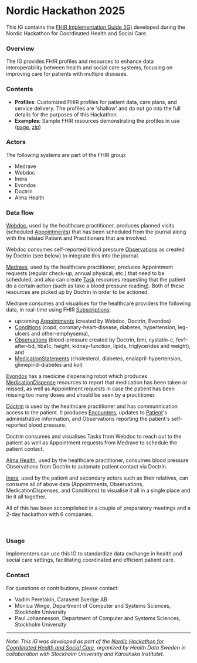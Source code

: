 # Nordic Hackathon 2025

This IG contains the [FHIR Implementation Guide (IG)](https://build.fhir.org/ig/vadi2/nordic-hackathon-2025-ig/branches/main/index.html) developed during the Nordic Hackathon for Coordinated Health and Social Care. 

### Overview

The IG provides FHIR profiles and resources to enhance data interoperability between health and social care systems, focusing on improving care for patients with multiple diseases.

### Contents

- **Profiles**: Customized FHIR profiles for patient data, care plans, and service delivery. The profiles are 'shallow' and do not go into the full details for the purposes of this Hackathon.
- **Examples**: Sample FHIR resources demonstrating the profiles in use ([page](https://build.fhir.org/ig/vadi2/nordic-hackathon-2025-ig/branches/main/artifacts.html), [zip](https://build.fhir.org/ig/vadi2/nordic-hackathon-2025-ig/branches/main/examples.json.zip))

### Actors
The following systems are part of the FHIR group:

* Medrave
* Webdoc
* Inera
* Evondos
* Doctrin
* Alma Health

### Data flow
[Webdoc](https://www.webdoc.com/), used by the healthcare practitioner, produces planned visits (scheduled [Appointments](http://hl7.org/fhir/r4/appointment.html)) that has been scheduled from the journal along with the related Patient and Practitioners that are involved. 

Webdoc consumes self-reported blood pressure [Observations](http://hl7.org/fhir/R4/observation.html) as created by Doctrin (see below) to integrate this into the journal.

[Medrave](https://www.medrave.com/), used by the healthcare practitioner, produces Appointment requests (regular check-up, annual physical, etc.) that need to be scheduled, and also can create [Task](http://hl7.org/fhir/r4/task.html) resources requesting that the patient do a certain action (such as take a blood pressure reading). Both of these resources are picked up by Doctrin in order to be actioned.

Medrave consumes and visualises for the healthcare providers the following data, in real-time using FHIR [Subscriptions](http://hl7.org/fhir/R4B/subscription.html): 
* upcoming [Appointments](http://hl7.org/fhir/R4/appointment.html) (created by Webdoc, Doctrin, Evondos)
* [Conditions](http://hl7.org/fhir/R4/condition.html) (copd, coronary-heart-disease, diabetes, hypertension, leg-ulcers and other-emphysema), 
* [Observations](http://hl7.org/fhir/R4/observation.html) (blood-pressure created by Doctrin, bmi, cystatin-c, fev1-after-bd, hba1c, height, kidney-function, lipids, triglycerides and weight), and 
* [MedicationStatements](http://hl7.org/fhir/R4/medicationstatement.html) (cholesterol, diabetes, enalapril-hypertension, glimepirid-diabetes and kol)

[Evondos](https://www.evondos.com/) has a medicine dispensing robot which produces [MedicationDispense](http://hl7.org/fhir/R4/medicationdispense.html) resources to report that medication has been taken or missed, as well as Appointment requests in case the patient has been missing too many doses and should be seen by a practitioner.

[Doctrin](https://doctrin.com/) is used by the healthcare practitioner and has communnication access to the patient. It produces [Encounters](http://hl7.org/fhir/R4/encounter.html), updates to [Patient](http://hl7.org/fhir/R4/patient.html)'s administrative information, and Observations reporting the patient's self-reported blood pressure.

Doctrin consumes and visualises Tasks from Webdoc to reach out to the patient as well as Appointment requests from Medrave to schedule the patient contact.

[Alma Health](https://www.almahealth.se/), used by the healthcare practitioner, consumes blood pressure Observations from Doctrin to automate patient contact via Doctrin.  

[Inera](https://www.inera.se/), used by the patient and secondary actors such as their relatives, can consume all of above data (Appointments, Observations, MedicationDispenses, and Conditions) to visualise it all in a single place and tie it all together.

All of this has been accomplished in a couple of preparatory meetings and a 2-day hackathon with 6 companies.

<object data="workflow.svg" type="image/svg+xml"></object>
<br/>

### Usage

Implementers can use this IG to standardize data exchange in health and social care settings, facilitating coordinated and efficient patient care.

### Contact

For questions or contributions, please contact:

- Vadim Peretokin, Carasent Sverige AB
- Monica Winge, Department of Computer and Systems Sciences, Stockholm University
- Paul Johannesson, Department of Computer and Systems Sciences, Stockholm University

---

*Note: This IG was developed as part of the [Nordic Hackathon for Coordinated Health and Social Care](https://nordichackathon.blogs.dsv.su.), organized by Health Data Sweden in collaboration with Stockholm University and Karolinska Institutet.* 
